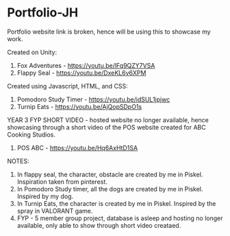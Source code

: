 # Portfolio-JH
Portfolio website link is broken, hence will be using this to showcase my work.

Created on Unity: 
1. Fox Adventures - https://youtu.be/lFq9QZY7VSA
2. Flappy Seal - https://youtu.be/DxeKL6v6XPM

Created using Javascript, HTML, and CSS:
1. Pomodoro Study Timer - https://youtu.be/idSUL1jpjwc
2. Turnip Eats - https://youtu.be/AjQopSDpO1s

YEAR 3 FYP SHORT VIDEO - hosted website no longer available, hence showcasing through a short video of the POS website created for ABC Cooking Studios.
1. POS ABC - https://youtu.be/Hq6AxHtD1SA

NOTES: 
1. In flappy seal, the character, obstacle are created by me in Piskel. Inspiration taken from pinterest.
2. In Pomodoro Study timer, all the dogs are created by me in Piskel. Inspired by my dog.
3. In Turnip Eats, the character is created by me in Piskel. Inspired by the spray in VALORANT game.
4. FYP - 5 member group project, database is asleep and hosting no longer available, only able to show through short video creataed. 


